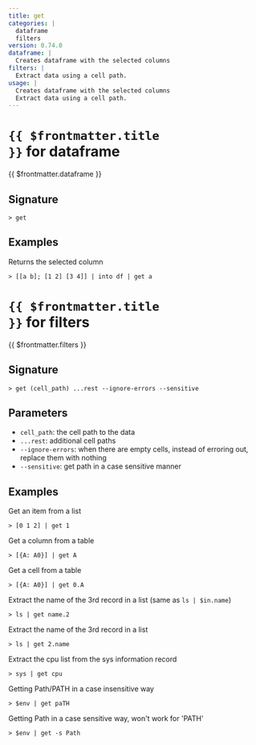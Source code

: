 ```yaml
---
title: get
categories: |
  dataframe
  filters
version: 0.74.0
dataframe: |
  Creates dataframe with the selected columns
filters: |
  Extract data using a cell path.
usage: |
  Creates dataframe with the selected columns
  Extract data using a cell path.
---
```


# <code>{{ $frontmatter.title }}</code> for dataframe

<div class='command-title'>{{ $frontmatter.dataframe }}</div>

## Signature

```> get ```

## Examples

Returns the selected column
```shell
> [[a b]; [1 2] [3 4]] | into df | get a
```

# <code>{{ $frontmatter.title }}</code> for filters

<div class='command-title'>{{ $frontmatter.filters }}</div>

## Signature

```> get (cell_path) ...rest --ignore-errors --sensitive```

## Parameters

 -  `cell_path`: the cell path to the data
 -  `...rest`: additional cell paths
 -  `--ignore-errors`: when there are empty cells, instead of erroring out, replace them with nothing
 -  `--sensitive`: get path in a case sensitive manner

## Examples

Get an item from a list
```shell
> [0 1 2] | get 1
```

Get a column from a table
```shell
> [{A: A0}] | get A
```

Get a cell from a table
```shell
> [{A: A0}] | get 0.A
```

Extract the name of the 3rd record in a list (same as `ls | $in.name`)
```shell
> ls | get name.2
```

Extract the name of the 3rd record in a list
```shell
> ls | get 2.name
```

Extract the cpu list from the sys information record
```shell
> sys | get cpu
```

Getting Path/PATH in a case insensitive way
```shell
> $env | get paTH
```

Getting Path in a case sensitive way, won't work for 'PATH'
```shell
> $env | get -s Path
```
